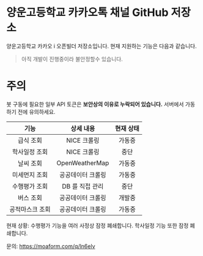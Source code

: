# 양운고등학교 카카오톡 채널 GitHub 저장소

양운고등학교 카카오 i 오픈빌더 저장소입니다. 현재 지원하는 기능은 다음과 같습니다.

>아직 개발이 진행중이라 불안정할수 있습니다.

# 주의
봇 구동에 필요한 일부 API 토큰은 **보안상의 이유로 누락되어 있습니다.**
서버에서 가동하기 전에 유의하세요.

| 기능 | 상세 내용 | 현재 상태 |
|:--------:|:--------:|:--------:|
| 급식 조회 | NICE 크롤링 | 가동중 |
| 학사일정 조회 | NICE 크롤링 | 중단 |
| 날씨 조회 | OpenWeatherMap | 가동중 |
| 미세먼지 조회 | 공공데이터 크롤링 | 가동중 |
| 수행평가 조회 | DB 를 직접 관리 | 중단 |
| 버스 조회 | 공공데이터 크롤링 | 개발중 |
| 공적마스크 조회 | 공공데이터 크롤링 | 가동중 |

현재 상황: 수행평가 기능을 여러 사정상 잠정 폐쇄합니다.
         학사일정 기능 또한 잠정 폐쇄합니다.

문의: <https://moaform.com/q/ln6elv>
